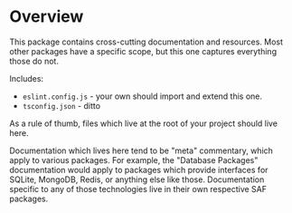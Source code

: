 # Overview

This package contains cross-cutting documentation and resources. Most other packages have a specific scope, but this one captures everything those do not.

Includes:
* `eslint.config.js` - your own should import and extend this one.
* `tsconfig.json` - ditto

As a rule of thumb, files which live at the root of your project should live here.

Documentation which lives here tend to be "meta" commentary, which apply to various packages. For example, the "Database Packages" documentation would apply to packages which provide interfaces for SQLite, MongoDB, Redis, or anything else like those. Documentation specific to any of those technologies live in their own respective SAF packages.